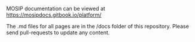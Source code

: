 MOSIP documentation can be viewed at https://mosipdocs.gitbook.io/platform/

The .md files for all pages are in the /docs folder of this repository.  Please send pull-requests to update any content.
